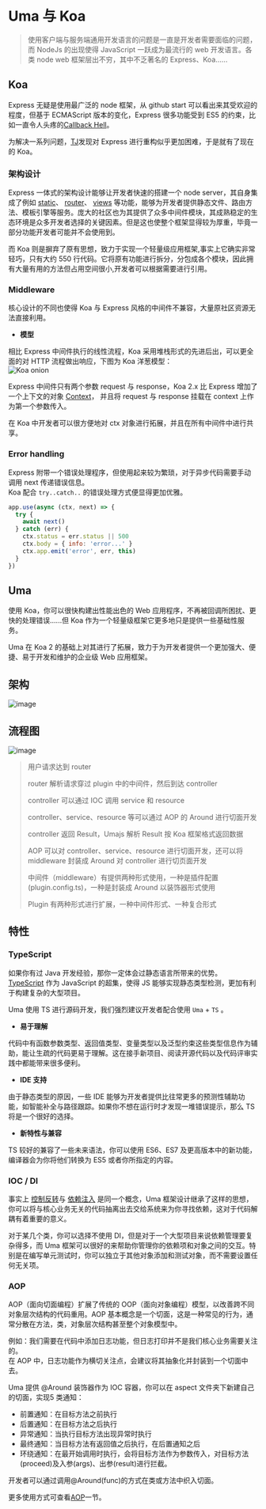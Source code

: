 # Uma 与 Koa

> 使用客户端与服务端通用开发语言的问题是一直是开发者需要面临的问题，而 NodeJs 的出现使得 JavaScript 一跃成为最流行的 web 开发语言。各类 node web 框架层出不穷，其中不乏著名的 Express、Koa......

## Koa

Express 无疑是使用最广泛的 node 框架，从 github start 可以看出来其受欢迎的程度，但基于 ECMAScript 版本的变化，Express 很多功能受到 ES5 的约束，比如一直令人头疼的[Callback Hell](http://callbackhell.com/)。

为解决一系列问题，[TJ](https://github.com/tj)发现对 Express 进行重构似乎更加困难，于是就有了现在的 Koa。

### 架构设计

Express 一体式的架构设计能够让开发者快速的搭建一个 node server，其自身集成了例如
[static](https://expressjs.com/en/starter/static-files.html)、
[router](https://expressjs.com/en/guide/routing.html)、
[views](https://expressjs.com/en/guide/using-template-engines.html)
等功能，能够为开发者提供静态文件、路由方法、模板引擎等服务。庞大的社区也为其提供了众多中间件模块，其成熟稳定的生态环境是众多开发者选择的关键因素。但是这也使整个框架显得较为厚重，毕竟一部分功能开发者可能并不会使用到。

而 Koa 则是摒弃了原有思想，致力于实现一个轻量级应用框架,事实上它确实非常轻巧，只有大约 550 行代码。它将原有功能进行拆分，分包成各个模块，因此拥有大量有用的方法但占用空间很小,开发者可以根据需要进行引用。

### Middleware

核心设计的不同也使得 Koa 与 Express 风格的中间件不兼容，大量原社区资源无法直接利用。

- **模型**

相比 Express 中间件执行的线性流程，Koa 采用堆栈形式的先进后出，可以更全面的对 HTTP 流程做出响应，下图为 Koa 洋葱模型：  
![Koa onion](../../public/images/koaOnion.png)

Express 中间件只有两个参数 request 与 response，Koa 2.x 比 Express 增加了一个上下文的对象
[Context](https://github.com/koajs/koa/blob/master/docs/api/context.md)，
并且将 request 与 response 挂载在 context 上作为第一个参数传入。

在 Koa 中开发者可以很方便地对 ctx 对象进行拓展，并且在所有中间件中进行共享。

### Error handling

Express 附带一个错误处理程序，但使用起来较为繁琐，对于异步代码需要手动调用 next 传递错误信息。  
Koa 配合 `try..catch..` 的错误处理方式便显得更加优雅。

```js
app.use(async (ctx, next) => {
  try {
    await next()
  } catch (err) {
    ctx.status = err.status || 500
    ctx.body = { info: 'error...' }
    ctx.app.emit('error', err, this)
  }
})
```

## Uma

使用 Koa，你可以很快构建出性能出色的 Web 应用程序，不再被回调所困扰、更快的处理错误......但 Koa 作为一个轻量级框架它更多地只是提供一些基础性服务。

Uma 在 Koa 2 的基础上对其进行了拓展，致力于为开发者提供一个更加强大、便捷、易于开发和维护的企业级 Web 应用框架。

## 架构

![image](../../public/images/design.png)

## 流程图

![image](../../public/images/process.png)

> 用户请求达到 router
>
> router 解析请求穿过 plugin 中的中间件，然后到达 controller
>
> controller 可以通过 IOC 调用 service 和 resource
>
> controller、service、resource 等可以通过 AOP 的 Around 进行切面开发
>
> controller 返回 Result，Umajs 解析 Result 按 Koa 框架格式返回数据
>
> AOP 可以对 controller、service、resource 进行切面开发，还可以将 middleware 封装成 Around 对 controller 进行切页面开发
>
> 中间件（middleware）有提供两种形式使用，一种是插件配置(plugin.config.ts)，一种是封装成 Around 以装饰器形式使用
>
> Plugin 有两种形式进行扩展，一种中间件形式、一种复合形式

## 特性

### TypeScript

如果你有过 Java 开发经验，那你一定体会过静态语言所带来的优势。
[TypeScript](https://www.typescriptlang.org/)
作为 JavaScript 的超集，使得 JS 能够实现静态类型检测，更加有利于构建复杂的大型项目。

Uma 使用 TS 进行源码开发，我们强烈建议开发者配合使用 `Uma` + `TS` 。

- **易于理解**

代码中有函数参数类型、返回值类型、变量类型以及泛型约束这些类型信息作为辅助，能让生疏的代码更易于理解。这在接手新项目、阅读开源代码以及代码评审实践中都能带来很多便利。

- **IDE 支持**

由于静态类型的原因，一些 IDE 能够为开发者提供比往常更多的预测性辅助功能，如智能补全与路径跟踪。如果你不想在运行时才发现一堆错误提示，那么 TS 将是一个很好的选择。

- **新特性与兼容**

TS 较好的兼容了一些未来语法，你可以使用 ES6、ES7 及更高版本中的新功能，编译器会为你将他们转换为 ES5 或者你所指定的内容。

### IOC / DI

事实上
[控制反转](https://www.tutorialsteacher.com/ioc/inversion-of-control)与
[依赖注入](https://www.tutorialsteacher.com/ioc/dependency-injection)
是同一个概念，Uma 框架设计继承了这样的思想，你可以将与核心业务无关的代码抽离出去交给系统来为你寻找依赖，这对于代码解耦有着重要的意义。

对于某几个类，你可以选择不使用 DI，但是对于一个大型项目来说依赖管理要复杂得多，而 Uma 框架可以很好的来帮助你管理你的依赖项和对象之间的交互。特别是在编写单元测试时，你可以独立于其他对象添加和测试对象，而不需要设置任何无关项。

### AOP

AOP（面向切面编程）扩展了传统的 OOP（面向对象编程）模型，以改善跨不同对象层次结构的代码重用。AOP 基本概念是一个切面，这是一种常见的行为，通常分散在方法，类，对象层次结构甚至整个对象模型中。

例如：我们需要在代码中添加日志功能，但日志打印并不是我们核心业务需要关注的。  
在 AOP 中，日志功能作为横切关注点，会建议将其抽象化并封装到一个切面中去。

Uma 提供 @Around 装饰器作为 IOC 容器，你可以在 aspect 文件夹下新建自己的切面，实现5 类通知：

- 前置通知：在目标方法之前执行
- 后置通知：在目标方法之后执行
- 异常通知：当执行目标方法出现异常时执行
- 最终通知：当目标方法有返回值之后执行，在后置通知之后
- 环绕通知：在最开始调用时执行，会将目标方法作为参数传入，对目标方法(proceed)及入参(args)、出参(result)进行拦截。

<!-- - 前置通知 proceed执行之前
- 后置通知 proceed执行之后
- 异常通知 proceed异常捕获 -->

开发者可以通过调用@Around(func)的方式在类或方法中织入切面。

更多使用方式可查看[AOP](../development/AOP.md)一节。
